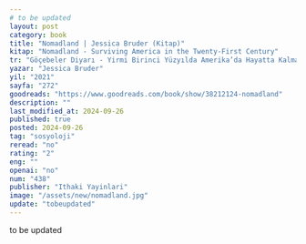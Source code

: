 ```yaml
---
# to be updated
layout: post
category: book
title: "Nomadland | Jessica Bruder (Kitap)"
kitap: "Nomadland - Surviving America in the Twenty-First Century"
tr: "Göçebeler Diyarı - Yirmi Birinci Yüzyılda Amerika’da Hayatta Kalmak"
yazar: "Jessica Bruder"
yil: "2021"
sayfa: "272"
goodreads: "https://www.goodreads.com/book/show/38212124-nomadland"
description: ""
last_modified_at: 2024-09-26
published: true
posted: 2024-09-26
tag: "sosyoloji"
reread: "no"
rating: "2"
eng: ""
openai: "no"
num: "438"
publisher: "Ithaki Yayinlari"
image: "/assets/new/nomadland.jpg"
update: "tobeupdated"
---
```


to be updated
